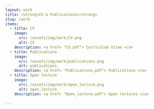 ```yaml
---
layout: work
title: <strong>CV & Publications</strong>
slug: /work
items:
  - title: CV
    image:
      src: /assets/img/work/CV.png
      alt: CV
    description: <a href= "CV.pdf"> Curriculum Vitae </a>
  - title: Publications
    image:
      src: /assets/img/work/publications.png
      alt: publications
    description: <a href= "Publications.pdf"> Publications </a>
  - title: Open lecture
    image:
      src: /assets/img/work/open_lecture.png
      alt: open_lecture
    description: <a href= "Open_lecture.pdf"> Open lectures </a>

---
```

<br />



